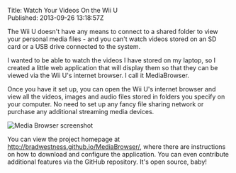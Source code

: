 Title: Watch Your Videos On the Wii U  
Published: 2013-09-26 13:18:57Z 
  
The Wii U doesn't have any means to connect to a shared folder to view your personal media files - and you can't watch videos stored on an SD card or a USB drive connected to the system.

I wanted to be able to watch the videos I have stored on my laptop, so I created a little web application that will display them so that they can be viewed via the Wii U's internet browser. I call it MediaBrowser.

Once you have it set up, you can open the Wii U's internet browser and view all the videos, images and audio files stored in folders you specify on your computer. No need to set up any fancy file sharing network or purchase any additional streaming media devices.

![Media Browser screenshot](https://raw.github.com/bradwestness/MediaBrowser/master/screenshot.png)

You can view the project homepage at <a href="http://bradwestness.github.io/MediaBrowser/">http://bradwestness.github.io/MediaBrowser/</a>, where there are instructions on how to download and configure the application. You can even contribute additional features via the GitHub repository. It's open source, baby!
